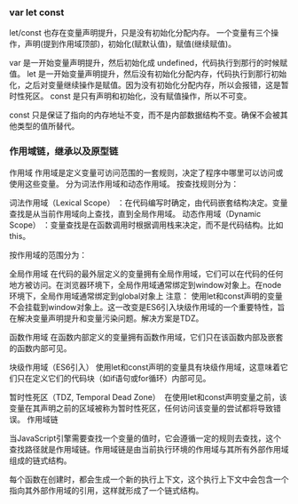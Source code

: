 ### var let const

let/const 也存在变量声明提升，只是没有初始化分配内存。 一个变量有三个操作，声明(提到作用域顶部)，初始化(赋默认值)，赋值(继续赋值)。

var 是一开始变量声明提升，然后初始化成 undefined，代码执行到那行的时候赋值。
let 是一开始变量声明提升，然后没有初始化分配内存，代码执行到那行初始化，之后对变量继续操作是赋值。因为没有初始化分配内存，所以会报错，这是暂时性死区。
const 是只有声明和初始化，没有赋值操作，所以不可变。

const 只是保证了指向的内存地址不变，而不是内部数据结构不变。确保不会被其他类型的值所替代。

### 作用域链，继承以及原型链


作用域
作用域是定义变量可访问范围的一套规则，决定了程序中哪里可以访问或使用这些变量。 分为词法作用域和动态作用域。
按查找规则分为：

词法作用域（Lexical Scope） ：在代码编写时确定，由代码嵌套结构决定。变量查找是从当前作用域向上查找，直到全局作用域。
动态作用域（Dynamic Scope） ：变量查找是在函数调用时根据调用栈来决定，而不是代码结构。比如this。

按作用域的范围分为：


全局作用域
在代码的最外层定义的变量拥有全局作用域，它们可以在代码的任何地方被访问。在浏览器环境下，全局作用域通常绑定到window对象上。在node环境下，全局作用域通常绑定到global对象上
注意： 使用let和const声明的变量不会挂载到window对象上。这一改变是ES6引入块级作用域的一个重要特性，旨在解决变量声明提升和变量污染问题。解决方案是TDZ。


函数作用域 在函数内部定义的变量拥有函数作用域，它们只在该函数内部及嵌套的函数内部可见。


块级作用域（ES6引入） 使用let和const声明的变量具有块级作用域，这意味着它们只在定义它们的代码块（如if语句或for循环）内部可见。


暂时性死区（TDZ, Temporal Dead Zone）  在使用let和const声明变量之前，该变量在其声明之前的区域被称为暂时性死区，任何访问该变量的尝试都将导致错误。
作用域链


当JavaScript引擎需要查找一个变量的值时，它会遵循一定的规则去查找，这个查找路径就是作用域链。作用域链是由当前执行环境的作用域与其所有外部作用域组成的链式结构。


每个函数在创建时，都会生成一个新的执行上下文，这个执行上下文中会包含一个指向其外部作用域的引用，这样就形成了一个链式结构。
